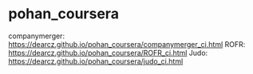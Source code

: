 # pohan_coursera

companymerger: https://dearcz.github.io/pohan_coursera/companymerger_ci.html
ROFR:  https://dearcz.github.io/pohan_coursera/ROFR_ci.html
Judo:  https://dearcz.github.io/pohan_coursera/judo_ci.html

